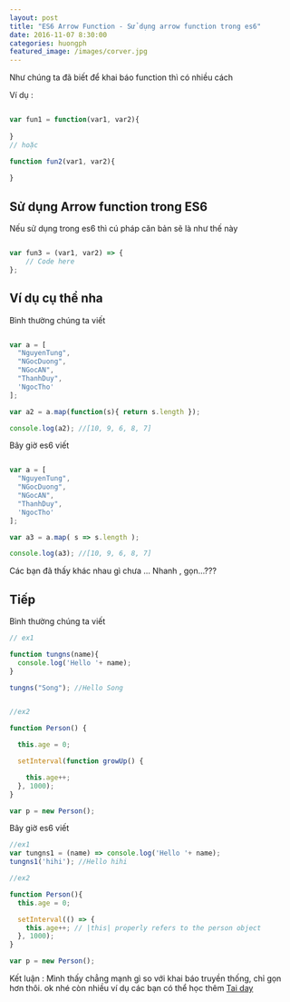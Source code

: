 ```yaml
---
layout: post
title: "ES6 Arrow Function - Sử dụng arrow function trong es6"
date: 2016-11-07 8:30:00
categories: huongph
featured_image: /images/corver.jpg
---
```


Như chúng ta đã biết để khai báo function thì có nhiều cách 

Ví dụ : 

``` js

var fun1 = function(var1, var2){
	
}
// hoặc

function fun2(var1, var2){
	
}

```

## Sử dụng Arrow function trong ES6

Nếu sử dụng trong es6 thì cú pháp căn bản sẽ là như thế này

``` js

var fun3 = (var1, var2) => {
    // Code here
};

```
## Ví dụ cụ thể nha

Bình thường chúng ta viết

``` js

var a = [
  "NguyenTung",
  "NGocDuong",
  "NGocAN",
  "ThanhDuy",
  'NgocTho'
];

var a2 = a.map(function(s){ return s.length });

console.log(a2); //[10, 9, 6, 8, 7]

```

Bây giờ es6 viết

``` js

var a = [
  "NguyenTung",
  "NGocDuong",
  "NGocAN",
  "ThanhDuy",
  'NgocTho'
];

var a3 = a.map( s => s.length );

console.log(a3); //[10, 9, 6, 8, 7]

```
Các bạn đã thấy khác nhau gì chưa ... Nhanh , gọn...???

## Tiếp 

Bình thường chúng ta viết

``` js
// ex1

function tungns(name){
  console.log('Hello '+ name); 
}

tungns("Song"); //Hello Song


//ex2

function Person() {

  this.age = 0;

  setInterval(function growUp() {

    this.age++;
  }, 1000);
}

var p = new Person();


```

Bây giờ es6 viết

``` js
//ex1
var tungns1 = (name) => console.log('Hello '+ name);
tungns1('hihi'); //Hello hihi

//ex2

function Person(){
  this.age = 0;

  setInterval(() => {
    this.age++; // |this| properly refers to the person object
  }, 1000);
}

var p = new Person();
```
Kết luận : Mình thấy chẳng mạnh gì so với khai báo truyền thống, chỉ gọn hơn thôi. 
ok nhé còn nhiều ví dụ các bạn có thể học thêm [Tai day](https://developer.mozilla.org/vi/docs/Web/JavaScript/Reference/Functions/Arrow_functions)
